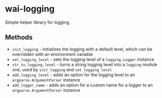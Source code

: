 # wai-logging
Simple helper library for logging.

## Methods

* `init_logging` - initializes the logging with a default level, which can be overridden with an environment variable
* `set_logging_level` - sets the logging level of a `logging.Logger` instance
* `str_to_logging_level` - turns a string logging level into a `logging` module one, used by `init_logging` and `set_logging_level`
* `add_logging_level` - adds an option for the logging level to an `argparse.ArgumentParser` instance
* `add_logger_name` - adds an option for a custom name for a logger to an `argparse.ArgumentParser` instance
